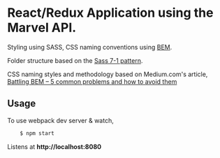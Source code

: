 # React/Redux Application using the Marvel API.

Styling using SASS, CSS naming conventions using [BEM](http://getbem.com/).

Folder structure based on the [Sass 7-1 pattern](https://github.com/HugoGiraudel/sass-boilerplate).

CSS naming styles and methodology based on Medium.com's article, [Battling BEM – 5 common problems and how to avoid them](https://medium.com/fed-or-dead/battling-bem-5-common-problems-and-how-to-avoid-them-5bbd23dee319)



## Usage

To use webpack dev server & watch,

```bash
    $ npm start
```

Listens at **http://localhost:8080**